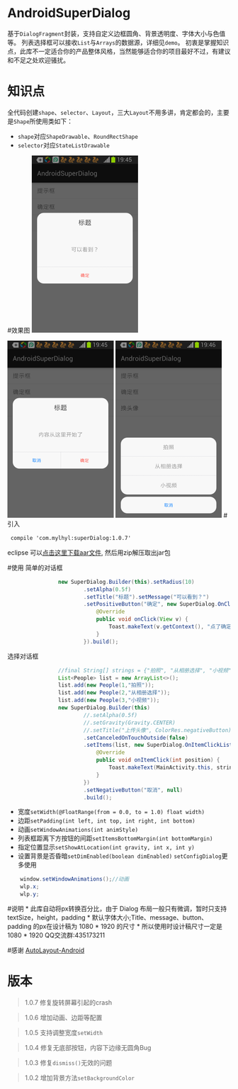 # AndroidSuperDialog
   基于`DialogFragment`封装，支持自定义边框圆角、背景透明度、字体大小与色值等。
   列表选择框可以接收`List`与`Arrays`的数据源，详细见`demo`。
   初衷是掌握知识点，此库不一定适合你的产品整体风格，当然能够适合你的项目最好不过，有建议和不足之处欢迎骚扰。
# 知识点
  全代码创建`shape`、`selector`、`Layout`，三大`Layout`不用多讲，肯定都会的，主要是`Shape`所使用类如下：
  * `shape`对应`ShapeDrawable`、`RoundRectShape`
  * `selector`对应`StateListDrawable`

#效果图
<img src="preview/superDialog_01.png" width="240px"/>

<img src="preview/superDialog_02.png" width="240px"/>

<img src="preview/superDialog_03.png" width="240px"/>
# 引入

```xml
 compile 'com.mylhyl:superDialog:1.0.7'
```

eclipse 可以[点击这里下载aar文件](http://jcenter.bintray.com/com/mylhyl/superDialog/), 然后用zip解压取出jar包

#使用
简单的对话框

```java
                new SuperDialog.Builder(this).setRadius(10)
                        .setAlpha(0.5f)
                        .setTitle("标题").setMessage("可以看到？")
                        .setPositiveButton("确定", new SuperDialog.OnClickPositiveListener() {
                            @Override
                            public void onClick(View v) {
                                Toast.makeText(v.getContext(), "点了确定", Toast.LENGTH_LONG).show();
                            }
                        }).build();
```

选择对话框

```java
                //final String[] strings = {"拍照", "从相册选择", "小视频"};
                List<People> list = new ArrayList<>();
                list.add(new People(1,"拍照"));
                list.add(new People(2,"从相册选择"));
                list.add(new People(3,"小视频"));
                new SuperDialog.Builder(this)
                        //.setAlpha(0.5f)
                        //.setGravity(Gravity.CENTER)
                        //.setTitle("上传头像", ColorRes.negativeButton)
                        .setCanceledOnTouchOutside(false)
                        .setItems(list, new SuperDialog.OnItemClickListener() {
                            @Override
                            public void onItemClick(int position) {
                                Toast.makeText(MainActivity.this, strings[position], Toast.LENGTH_LONG).show();
                            }
                        })
                        .setNegativeButton("取消", null)
                        .build();
```

* 宽度`setWidth(@FloatRange(from = 0.0, to = 1.0) float width)`
* 边距`setPadding(int left, int top, int right, int bottom)`
* 动画`setWindowAnimations(int animStyle)`
* 列表框距离下方按钮的间距`setItemsBottomMargin(int bottomMargin)`
* 指定位置显示`setShowAtLocation(int gravity, int x, int y)`
* 设置背景是否昏暗`setDimEnabled(boolean dimEnabled)`
`setConfigDialog`更多使用
```java
    window.setWindowAnimations();//动画
    wlp.x;
    wlp.y;
```

#说明
	* 此库自动将px转换百分比，由于 Dialog 布局一般只有微调，暂时只支持textSize，height，padding
	* 默认字体大小;Title、message、button、padding 的px在设计稿为 1080 * 1920 的尺寸
	* 所以使用时设计稿尺寸一定是1080 * 1920
QQ交流群:435173211

#感谢
[AutoLayout-Android](https://github.com/DTHeaven/AutoLayout-Android)

# 版本

> 1.0.7 修复旋转屏幕引起的crash

> 1.0.6 增加动画、边距等配置

> 1.0.5 支持调整宽度`setWidth`

> 1.0.4 修复无底部按钮，内容下边缘无圆角Bug

> 1.0.3 修复`dismiss()`无效的问题

> 1.0.2 增加背景方法`setBackgroundColor`
